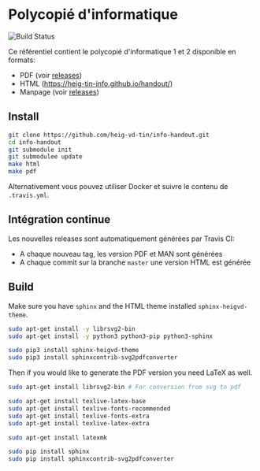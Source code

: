 # Polycopié d'informatique

![Build Status](https://github.com/heig-tin-info/handout/workflows/ci/badge.svg)

Ce référentiel contient le polycopié d'informatique 1 et 2 disponible en formats:

- PDF (voir [releases](https://github.com/heig-tin-info/info-handout/releases))
- HTML (https://heig-tin-info.github.io/handout/)
- Manpage (voir [releases](https://github.com/heig-tin-info/info-handout/releases))

## Install

```bash
git clone https://github.com/heig-vd-tin/info-handout.git
cd info-handout
git submodule init
git submodulee update
make html
make pdf
```

Alternativement vous pouvez utiliser Docker et suivre le contenu de `.travis.yml`.

## Intégration continue

Les nouvelles releases sont automatiquement générées par Travis CI:

- A chaque nouveau tag, les version PDF et MAN sont générées
- A chaque commit sur la branche `master` une version HTML est générée

## Build

Make sure you have `sphinx` and the HTML theme installed `sphinx-heigvd-theme`.

```bash
sudo apt-get install -y librsvg2-bin
sudo apt-get install -y python3 python3-pip python3-sphinx

sudo pip3 install sphinx-heigvd-theme
sudo pip3 install sphinxcontrib-svg2pdfconverter
```

Then if you would like to generate the PDF version you need LaTeX as well.

```bash
sudo apt-get install librsvg2-bin # For conversion from svg to pdf

sudo apt-get install texlive-latex-base
sudo apt-get install texlive-fonts-recommended
sudo apt-get install texlive-fonts-extra
sudo apt-get install texlive-latex-extra

sudo apt-get install latexmk

sudo pip install sphinx
sudo pip install sphinxcontrib-svg2pdfconverter
```
